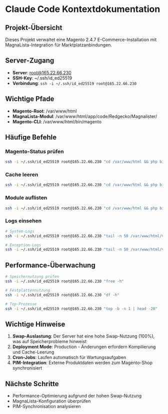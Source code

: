 # Claude Code Kontextdokumentation

## Projekt-Übersicht
Dieses Projekt verwaltet eine Magento 2.4.7 E-Commerce-Installation mit MagnaLista-Integration für Marktplatzanbindungen.

## Server-Zugang
- **Server**: root@165.22.66.230
- **SSH-Key**: ~/.ssh/id_ed25519
- **Verbindung**: `ssh -i ~/.ssh/id_ed25519 root@165.22.66.230`

## Wichtige Pfade
- **Magento-Root**: /var/www/html
- **MagnaLista-Modul**: /var/www/html/app/code/Redgecko/Magnalister/
- **Magento-CLI**: /var/www/html/bin/magento

## Häufige Befehle

### Magento-Status prüfen
```bash
ssh -i ~/.ssh/id_ed25519 root@165.22.66.230 "cd /var/www/html && php bin/magento --version"
```

### Cache leeren
```bash
ssh -i ~/.ssh/id_ed25519 root@165.22.66.230 "cd /var/www/html && php bin/magento cache:clean && php bin/magento cache:flush"
```

### Module auflisten
```bash
ssh -i ~/.ssh/id_ed25519 root@165.22.66.230 "cd /var/www/html && php bin/magento module:status"
```

### Logs einsehen
```bash
# System-Logs
ssh -i ~/.ssh/id_ed25519 root@165.22.66.230 "tail -n 50 /var/www/html/var/log/system.log"

# Exception-Logs
ssh -i ~/.ssh/id_ed25519 root@165.22.66.230 "tail -n 50 /var/www/html/var/log/exception.log"
```

## Performance-Überwachung
```bash
# Speichernutzung prüfen
ssh -i ~/.ssh/id_ed25519 root@165.22.66.230 "free -h"

# Festplattennutzung
ssh -i ~/.ssh/id_ed25519 root@165.22.66.230 "df -h"

# Top-Prozesse
ssh -i ~/.ssh/id_ed25519 root@165.22.66.230 "top -b -n 1 | head -20"
```

## Wichtige Hinweise
1. **Swap-Auslastung**: Der Server hat eine hohe Swap-Nutzung (100%), was auf Speicherprobleme hinweist
2. **Deployment Mode**: Production - Änderungen erfordern Kompilierung und Cache-Leerung
3. **Cron-Jobs**: Laufen automatisch für Wartungsaufgaben
4. **PIM-Integration**: Externe Produktdaten werden zum Magento-Shop synchronisiert

## Nächste Schritte
- Performance-Optimierung aufgrund der hohen Swap-Nutzung
- MagnaLista-Konfiguration überprüfen
- PIM-Synchronisation analysieren